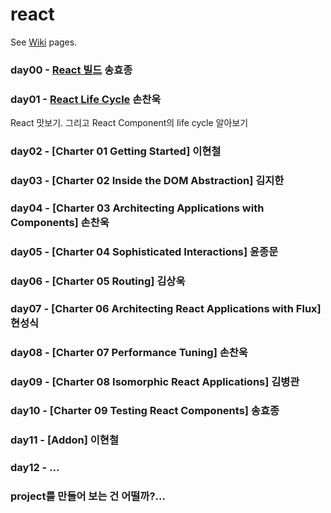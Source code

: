 # react

See [Wiki](https://github.com/studye/react/wiki) pages.

### day00 - [React 빌드](https://github.com/studye/react/wiki/React-%EB%B9%8C%EB%93%9C%ED%95%98%EA%B8%B0) 송효종

### day01 - [React Life Cycle](https://github.com/studye/react/wiki/React-Life-Cycle) 손찬욱
React 맛보기. 그리고 React Component의 life cycle 알아보기

### day02 - [Charter 01 Getting Started] 이현철

### day03 - [Charter 02 Inside the DOM Abstraction] 김지한

### day04 - [Charter 03 Architecting Applications with Components] 손찬욱

### day05 - [Charter 04 Sophisticated Interactions] 윤종문

### day06 - [Charter 05 Routing] 김상욱

### day07 - [Charter 06 Architecting React Applications with Flux] 현성식

### day08 - [Charter 07 Performance Tuning] 손찬욱

### day09 - [Charter 08 Isomorphic React Applications] 김병관

### day10 - [Charter 09 Testing React Components] 송효종

### day11 - [Addon] 이현철

### day12 - ...

### project를 만들어 보는 건 어떨까?...
